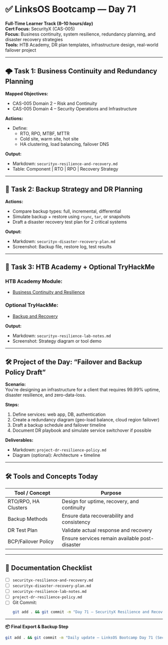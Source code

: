 # ✅ LinksOS Bootcamp — Day 71

**Full-Time Learner Track (8–10 hours/day)**  
**Cert Focus:** SecurityX (CAS-005)  
**Focus:** Business continuity, system resilience, redundancy planning, and disaster recovery strategies  
**Tools:** HTB Academy, DR plan templates, infrastructure design, real-world failover project

---

## 🌩️ Task 1: Business Continuity and Redundancy Planning

**Mapped Objectives:**  
- CAS-005 Domain 2 – Risk and Continuity  
- CAS-005 Domain 4 – Security Operations and Infrastructure

**Actions:**  
- Define:
  - RTO, RPO, MTBF, MTTR  
  - Cold site, warm site, hot site  
  - HA clustering, load balancing, failover DNS

**Output:**  
- Markdown: `securityx-resilience-and-recovery.md`  
- Table: Component | RTO | RPO | Recovery Strategy

---

## 🧯 Task 2: Backup Strategy and DR Planning

**Actions:**  
- Compare backup types: full, incremental, differential  
- Simulate backup + restore using `rsync`, `tar`, or snapshots  
- Draft a disaster recovery test plan for 2 critical systems

**Output:**  
- Markdown: `securityx-disaster-recovery-plan.md`  
- Screenshot: Backup file, restore log, test results

---

## 🧪 Task 3: HTB Academy + Optional TryHackMe

### HTB Academy Module:
- [Business Continuity and Resilience](https://academy.hackthebox.com/module/110)

### Optional TryHackMe:
- [Backup and Recovery](https://tryhackme.com/room/backupandrecovery)

**Output:**  
- Markdown: `securityx-resilience-lab-notes.md`  
- Screenshot: Strategy diagram or tool demo

---

## 🛠️ Project of the Day: “Failover and Backup Policy Draft”

**Scenario:**  
You're designing an infrastructure for a client that requires 99.99% uptime, disaster resilience, and zero-data-loss.

**Steps:**  
1. Define services: web app, DB, authentication  
2. Create a redundancy diagram (geo-load balance, cloud region failover)  
3. Draft a backup schedule and failover timeline  
4. Document DR playbook and simulate service switchover if possible

**Deliverables:**  
- Markdown: `project-dr-resilience-policy.md`  
- Diagram (optional): Architecture + timeline

---

## 🛠️ Tools and Concepts Today

| Tool / Concept       | Purpose                                        |
|----------------------|------------------------------------------------|
| RTO/RPO, HA Clusters  | Design for uptime, recovery, and continuity  |
| Backup Methods        | Ensure data recoverability and consistency    |
| DR Test Plan          | Validate actual response and recovery         |
| BCP/Failover Policy   | Ensure services remain available post-disaster|

---

## 📁 Documentation Checklist

- [ ] `securityx-resilience-and-recovery.md`  
- [ ] `securityx-disaster-recovery-plan.md`  
- [ ] `securityx-resilience-lab-notes.md`  
- [ ] `project-dr-resilience-policy.md`  
- [ ] Git Commit:
  ```bash
  git add . && git commit -m "Day 71 – SecurityX Resilience and Recovery Strategy" && git push origin main
  ```

---

**📦 Final Export & Backup Step**

```bash
git add . && git commit -m "Daily update – LinksOS Bootcamp Day 71 (SecurityX Resilience and DR)" && git push origin main
```
